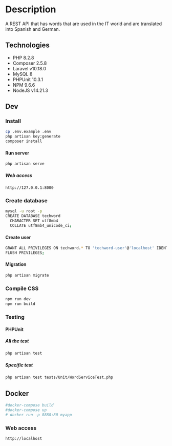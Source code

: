 # Description

A REST API that has words that are used in the IT world and are translated into Spanish and German.

## Technologies

-   PHP 8.2.8
-   Composer 2.5.8
-   Laravel v10.18.0
-   MySQL 8
-   PHPUnit 10.3.1
-   NPM 9.6.6
-   NodeJS v14.21.3

## Dev

### Install

```bash
cp .env.example .env
php artisan key:generate
composer install
```

#### Run server

```bash
php artisan serve
```

##### Web access

```
http://127.0.0.1:8000
```

### Create database

```bash
mysql -u root -p
CREATE DATABASE techword
  CHARACTER SET utf8mb4
  COLLATE utf8mb4_unicode_ci;
```

#### Create user

```bash
GRANT ALL PRIVILEGES ON techword.* TO 'techword-user'@'localhost' IDENTIFIED BY 'xxxxxx';
FLUSH PRIVILEGES;
```

#### Migration

```bash
php artisan migrate
```

### Compile CSS

```bash
npm run dev
npm run build
```

### Testing

#### PHPUnit

##### All the test

```bash
php artisan test
```

##### Specific test

```bash
php artisan test tests/Unit/WordServiceTest.php
```

## Docker

```bash
#docker-compose build
#docker-compose up
# docker run -p 8888:80 myapp
```

### Web access

```
http://localhost
```
